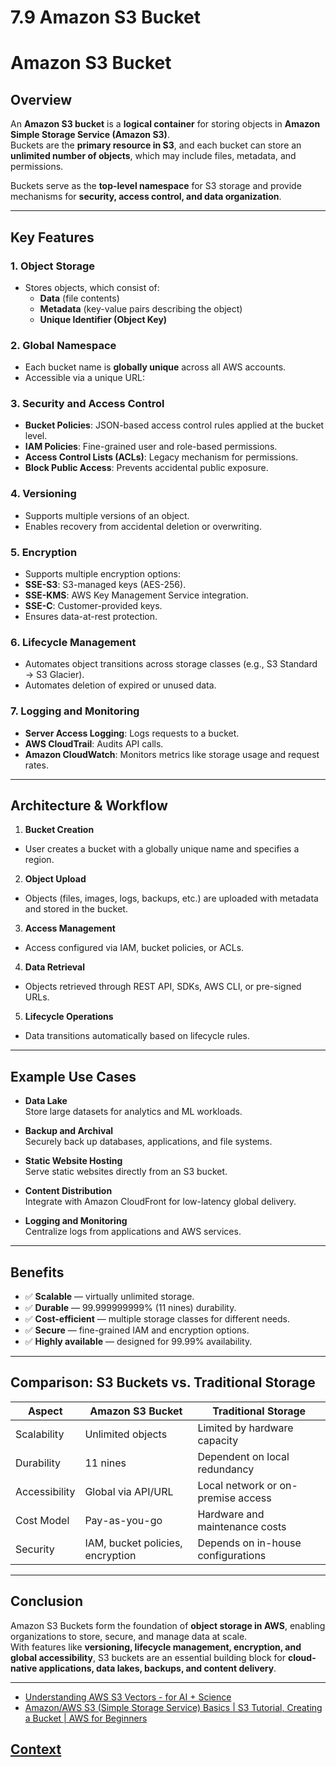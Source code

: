 # 7.9 Amazon S3 Bucket 

 # Amazon S3 Bucket

## Overview
An **Amazon S3 bucket** is a **logical container** for storing objects in **Amazon Simple Storage Service (Amazon S3)**.  
Buckets are the **primary resource in S3**, and each bucket can store an **unlimited number of objects**, which may include files, metadata, and permissions.  

Buckets serve as the **top-level namespace** for S3 storage and provide mechanisms for **security, access control, and data organization**.

---

## Key Features

### 1. Object Storage
- Stores objects, which consist of:
  - **Data** (file contents)
  - **Metadata** (key-value pairs describing the object)
  - **Unique Identifier (Object Key)**

### 2. Global Namespace
- Each bucket name is **globally unique** across all AWS accounts.  
- Accessible via a unique URL:  


### 3. Security and Access Control
- **Bucket Policies**: JSON-based access control rules applied at the bucket level.  
- **IAM Policies**: Fine-grained user and role-based permissions.  
- **Access Control Lists (ACLs)**: Legacy mechanism for permissions.  
- **Block Public Access**: Prevents accidental public exposure.

### 4. Versioning
- Supports multiple versions of an object.  
- Enables recovery from accidental deletion or overwriting.  

### 5. Encryption
- Supports multiple encryption options:
- **SSE-S3**: S3-managed keys (AES-256).  
- **SSE-KMS**: AWS Key Management Service integration.  
- **SSE-C**: Customer-provided keys.  
- Ensures data-at-rest protection.  

### 6. Lifecycle Management
- Automates object transitions across storage classes (e.g., S3 Standard → S3 Glacier).  
- Automates deletion of expired or unused data.  

### 7. Logging and Monitoring
- **Server Access Logging**: Logs requests to a bucket.  
- **AWS CloudTrail**: Audits API calls.  
- **Amazon CloudWatch**: Monitors metrics like storage usage and request rates.  

---

## Architecture & Workflow

1. **Bucket Creation**  
 - User creates a bucket with a globally unique name and specifies a region.  

2. **Object Upload**  
 - Objects (files, images, logs, backups, etc.) are uploaded with metadata and stored in the bucket.  

3. **Access Management**  
 - Access configured via IAM, bucket policies, or ACLs.  

4. **Data Retrieval**  
 - Objects retrieved through REST API, SDKs, AWS CLI, or pre-signed URLs.  

5. **Lifecycle Operations**  
 - Data transitions automatically based on lifecycle rules.  

---

## Example Use Cases

- **Data Lake**  
Store large datasets for analytics and ML workloads.  

- **Backup and Archival**  
Securely back up databases, applications, and file systems.  

- **Static Website Hosting**  
Serve static websites directly from an S3 bucket.  

- **Content Distribution**  
Integrate with Amazon CloudFront for low-latency global delivery.  

- **Logging and Monitoring**  
Centralize logs from applications and AWS services.  

---

## Benefits

- ✅ **Scalable** — virtually unlimited storage.  
- ✅ **Durable** — 99.999999999% (11 nines) durability.  
- ✅ **Cost-efficient** — multiple storage classes for different needs.  
- ✅ **Secure** — fine-grained IAM and encryption options.  
- ✅ **Highly available** — designed for 99.99% availability.  

---

## Comparison: S3 Buckets vs. Traditional Storage

| Aspect             | Amazon S3 Bucket                    | Traditional Storage                 |
|---------------------|-------------------------------------|-------------------------------------|
| Scalability         | Unlimited objects                  | Limited by hardware capacity         |
| Durability          | 11 nines                           | Dependent on local redundancy        |
| Accessibility       | Global via API/URL                 | Local network or on-premise access   |
| Cost Model          | Pay-as-you-go                      | Hardware and maintenance costs       |
| Security            | IAM, bucket policies, encryption   | Depends on in-house configurations   |

---

## Conclusion
Amazon S3 Buckets form the foundation of **object storage in AWS**, enabling organizations to store, secure, and manage data at scale.  
With features like **versioning, lifecycle management, encryption, and global accessibility**, S3 buckets are an essential building block for **cloud-native applications, data lakes, backups, and content delivery**.

---

 * [Understanding AWS S3 Vectors - for AI + Science](https://www.youtube.com/watch?v=q3IiQlr36K8)
 * [Amazon/AWS S3 (Simple Storage Service) Basics | S3 Tutorial, Creating a Bucket | AWS for Beginners](https://www.youtube.com/watch?v=mDRoyPFJvlU)
 
 ## [Context](./../context.md)

